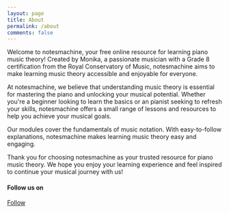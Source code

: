 ```yaml
---
layout: page
title: About
permalink: /about
comments: false
---
```


<div class="row justify-content-between">
<div class="col-md-8 pr-5">

<p>
Welcome to notesmachine, your free online resource for learning piano music theory! Created by Monika, a passionate musician with a Grade 8 certification from the Royal Conservatory of Music, notesmachine aims to make learning music theory accessible and enjoyable for everyone.
</p>
<p>
At notesmachine, we believe that understanding music theory is essential for mastering the piano and unlocking your musical potential. Whether you're a beginner looking to learn the basics or an pianist seeking to refresh your skills, notesmachine offers a small range of lessons and resources to help you achieve your musical goals.
</p>
<p>
Our modules cover the fundamentals of music notation. With easy-to-follow explanations, notesmachine makes learning music theory easy and engaging.
</p>
<p>
Thank you for choosing notesmachine as your trusted resource for piano music theory. We hope you enjoy your learning experience and feel inspired to continue your musical journey with us!
</p>
</div>

<div class="col-md-4">

<div class="sticky-top sticky-top-80">

<h4> Follow us on <a aria-label="Follow link to Instagram" target="_blank" href="https://www.instagram.com/notesmachine/" onclick="window.open(this.href, 'width=550,height=435');return false;">
   <i class="fab fa-instagram"></i>
</a>
</h4>
<a target="_blank" href="{{ author.instagram }}" class="btn follow">Follow</a>
<i class="fab fa-instagram"></i>
</div>
</div>
</div>
